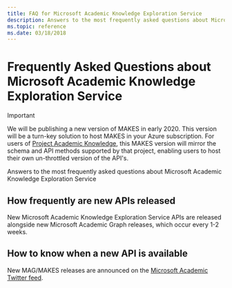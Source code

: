```yaml
---
title: FAQ for Microsoft Academic Knowledge Exploration Service
description: Answers to the most frequently asked questions about Microsoft Academic Knowledge Exploration Service
ms.topic: reference
ms.date: 03/18/2018
---
```

# Frequently Asked Questions about Microsoft Academic Knowledge Exploration Service

> [!IMPORTANT]
> We will be publishing a new version of MAKES in early 2020.  This version will be a turn-key solution to host MAKES in your Azure subscription.  For users of [Project Academic Knowledge](https://www.microsoft.com/research/project/academic-knowledge/), this MAKES version will mirror the schema and API methods supported by that project, enabling users to host their own un-throttled version of the API's.

Answers to the most frequently asked questions about Microsoft Academic Knowledge Exploration Service

## How frequently are new APIs released

New Microsoft Academic Knowledge Exploration Service APIs are released alongside new Microsoft Academic Graph releases, which occur every 1-2 weeks.

## How to know when a new API is available

New MAG/MAKES releases are announced on the [Microsoft Academic Twitter feed](https://twitter.com/MSFTAcademic).
